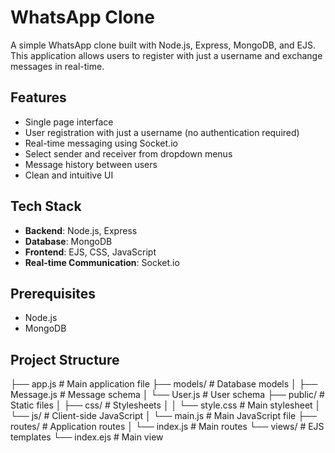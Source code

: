 # WhatsApp Clone

A simple WhatsApp clone built with Node.js, Express, MongoDB, and EJS. This application allows users to register with just a username and exchange messages in real-time.

## Features

- Single page interface
- User registration with just a username (no authentication required)
- Real-time messaging using Socket.io
- Select sender and receiver from dropdown menus
- Message history between users
- Clean and intuitive UI

## Tech Stack

- **Backend**: Node.js, Express
- **Database**: MongoDB
- **Frontend**: EJS, CSS, JavaScript
- **Real-time Communication**: Socket.io

## Prerequisites

- Node.js
- MongoDB

## Project Structure

├── app.js              # Main application file
├── models/             # Database models
│   ├── Message.js      # Message schema
│   └── User.js         # User schema
├── public/             # Static files
│   ├── css/            # Stylesheets
│   │   └── style.css   # Main stylesheet
│   └── js/             # Client-side JavaScript
│       └── main.js     # Main JavaScript file
├── routes/             # Application routes
│   └── index.js        # Main routes
└── views/              # EJS templates
    └── index.ejs       # Main view

